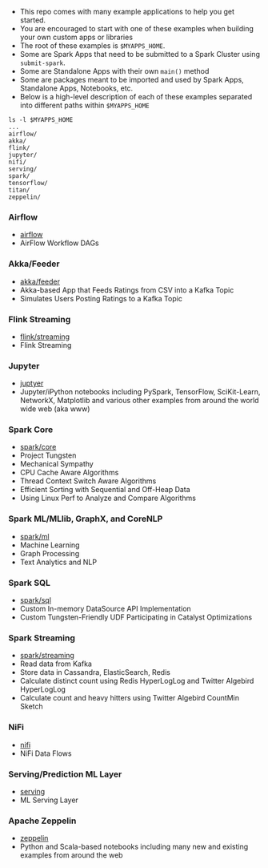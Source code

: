 * This repo comes with many example applications to help you get started.
* You are encouraged to start with one of these examples when building your own custom apps or libraries
* The root of these examples is `$MYAPPS_HOME`.
* Some are Spark Apps that need to be submitted to a Spark Cluster using `submit-spark`.
* Some are Standalone Apps with their own `main()` method
* Some are packages meant to be imported and used by Spark Apps, Standalone Apps, Notebooks, etc.
* Below is a high-level description of each of these examples separated into different paths within `$MYAPPS_HOME`
```
ls -l $MYAPPS_HOME
...
airflow/
akka/
flink/  
jupyter/
nifi/
serving/    
spark/
tensorflow/
titan/
zeppelin/
```

### Airflow
* [airflow](https://github.com/fluxcapacitor/pipeline/tree/master/myapps/airflow)
* AirFlow Workflow DAGs

### Akka/Feeder
* [akka/feeder](https://github.com/fluxcapacitor/pipeline/tree/master/myapps/akka/feeder)
* Akka-based App that Feeds Ratings from CSV into a Kafka Topic
* Simulates Users Posting Ratings to a Kafka Topic
 
### Flink Streaming
* [flink/streaming](https://github.com/fluxcapacitor/pipeline/tree/master/myapps/flink/streaming) 
* Flink Streaming 

### Jupyter
* [juptyer](https://github.com/fluxcapacitor/pipeline/tree/master/myapps/jupyter)
* Jupyter/iPython notebooks including PySpark, TensorFlow, SciKit-Learn, NetworkX, Matplotlib and various other examples from around the world wide web (aka www)

### Spark Core
* [spark/core](https://github.com/fluxcapacitor/pipeline/tree/master/myapps/spark/core)
* Project Tungsten
* Mechanical Sympathy 
* CPU Cache Aware Algorithms
* Thread Context Switch Aware Algorithms
* Efficient Sorting with Sequential and Off-Heap Data
* Using Linux Perf to Analyze and Compare Algorithms

### Spark ML/MLlib, GraphX, and CoreNLP
* [spark/ml](https://github.com/fluxcapacitor/pipeline/tree/master/myapps/spark/ml) 
* Machine Learning
* Graph Processing
* Text Analytics and NLP

### Spark SQL
* [spark/sql](https://github.com/fluxcapacitor/pipeline/tree/master/myapps/spark/sql)
* Custom In-memory DataSource API Implementation 
* Custom Tungsten-Friendly UDF Participating in Catalyst Optimizations

### Spark Streaming
* [spark/streaming](https://github.com/fluxcapacitor/pipeline/tree/master/myapps/spark/streaming)
* Read data from Kafka
* Store data in Cassandra, ElasticSearch, Redis
* Calculate distinct count using Redis HyperLogLog and Twitter Algebird HyperLogLog
* Calculate count and heavy hitters using Twitter Algebird CountMin Sketch

### NiFi
* [nifi](https://github.com/fluxcapacitor/pipeline/tree/master/myapps/nifi) 
* NiFi Data Flows

### Serving/Prediction ML Layer 
* [serving](https://github.com/fluxcapacitor/pipeline/tree/master/myapps/serving) 
* ML Serving Layer

### Apache Zeppelin 
* [zeppelin](https://github.com/fluxcapacitor/pipeline/tree/master/myapps/zeppelin)
* Python and Scala-based notebooks including many new and existing examples from around the web